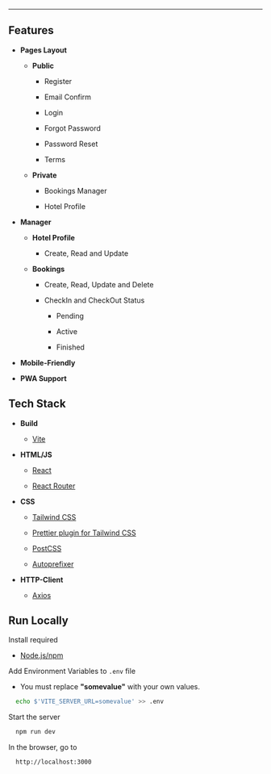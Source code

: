 ---
## Features 

- **Pages Layout**

  - **Public**

    - Register

    - Email Confirm

    - Login

    - Forgot Password

    - Password Reset

    - Terms

  - **Private**

    - Bookings Manager

    - Hotel Profile

- **Manager**

  - **Hotel Profile**

    - Create, Read and Update

  - **Bookings**

    - Create, Read, Update and Delete

    - CheckIn and CheckOut Status

      - Pending

      - Active

      - Finished

- **Mobile-Friendly**

- **PWA Support**

## Tech Stack

- **Build**

  - [Vite](https://github.com/vitejs/vite)

- **HTML/JS**

  - [React](https://github.com/facebook/react)

  - [React Router](https://github.com/remix-run/react-router)

- **CSS**

  - [Tailwind CSS](https://github.com/tailwindlabs/tailwindcss)

  - [Prettier plugin for Tailwind CSS](https://github.com/tailwindlabs/prettier-plugin-tailwindcss)

  - [PostCSS](https://github.com/postcss/postcss)

  - [Autoprefixer](https://github.com/postcss/autoprefixer)

- **HTTP-Client**

  - [Axios](https://github.com/axios/axios)

## Run Locally

Install required

- [Node.js/npm](https://nodejs.org/en/download)


Add Environment Variables to `.env` file

- You must replace **"somevalue"** with your own values.

```bash
  echo $'VITE_SERVER_URL=somevalue' >> .env
```

Start the server

```bash
  npm run dev
```

In the browser, go to

```
  http://localhost:3000
```
